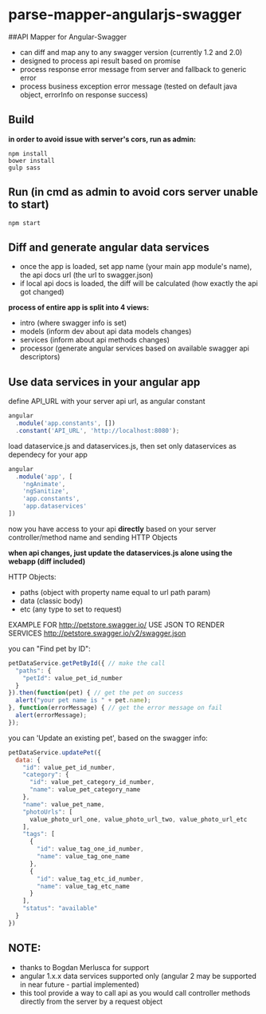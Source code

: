 # parse-mapper-angularjs-swagger

##API Mapper for Angular-Swagger
- can diff and map any to any swagger version (currently 1.2 and 2.0)
- designed to process api result based on promise
- process response error message from server and fallback to generic error
- process business exception error message (tested on default java object, errorInfo on response success)


## Build
**in order to avoid issue with server's cors, run as admin:**
```shell
npm install
bower install
gulp sass
```

## Run (in cmd as admin to avoid cors server unable to start)
```shell
npm start
```


## Diff and generate angular data services
- once the app is loaded, set app name (your main app module's name), the api docs url (the url to swagger.json)
- if local api docs is loaded, the diff will be calculated (how exactly the api got changed)

**process of entire app is split into 4 views:**
- intro (where swagger info is set)
- models (inform dev about api data models changes)
- services (inform about api methods changes)
- processor (generate angular services based on available swagger api descriptors)


## Use data services in your angular app
define API_URL with your server api url, as angular constant
```javascript
angular
  .module('app.constants', [])
  .constant('API_URL', 'http://localhost:8080');
```

load dataservice.js and dataservices.js, then set only dataservices as dependecy for your app
```javascript
angular
  .module('app', [
    'ngAnimate',
    'ngSanitize',
	'app.constants',
    'app.dataservices'
])
```

now you have access to your api **directly** based on your server controller/method name and sending HTTP Objects

**when api changes, just update the dataservices.js alone using the webapp (diff included)**

HTTP Objects:
- paths (object with property name equal to url path param)
- data (classic body)
- etc (any type to set to request)

EXAMPLE FOR
http://petstore.swagger.io/
USE JSON TO RENDER SERVICES
http://petstore.swagger.io/v2/swagger.json

you can "Find pet by ID":

```javascript
petDataService.getPetById({ // make the call
  "paths": {
    "petId": value_pet_id_number
  }
}).then(function(pet) { // get the pet on success
  alert("your pet name is " + pet.name);
}, function(errorMessage) { // get the error message on fail
  alert(errorMessage);
});
```

you can 'Update an existing pet', based on the swagger info:

```javascript
petDataService.updatePet({
  data: {
    "id": value_pet_id_number,
    "category": {
      "id": value_pet_category_id_number,
      "name": value_pet_category_name
    },
    "name": value_pet_name,
    "photoUrls": [
      value_photo_url_one, value_photo_url_two, value_photo_url_etc
    ],
    "tags": [
      {
        "id": value_tag_one_id_number,
        "name": value_tag_one_name
      },
	  {
        "id": value_tag_etc_id_number,
        "name": value_tag_etc_name
      }
    ],
    "status": "available"
  }
})
```

## NOTE:
- thanks to Bogdan Merlusca for support
- angular 1.x.x data services supported only (angular 2 may be supported in near future - partial implemented)
- this tool provide a way to call api as you would call controller methods directly from the server by a request object

